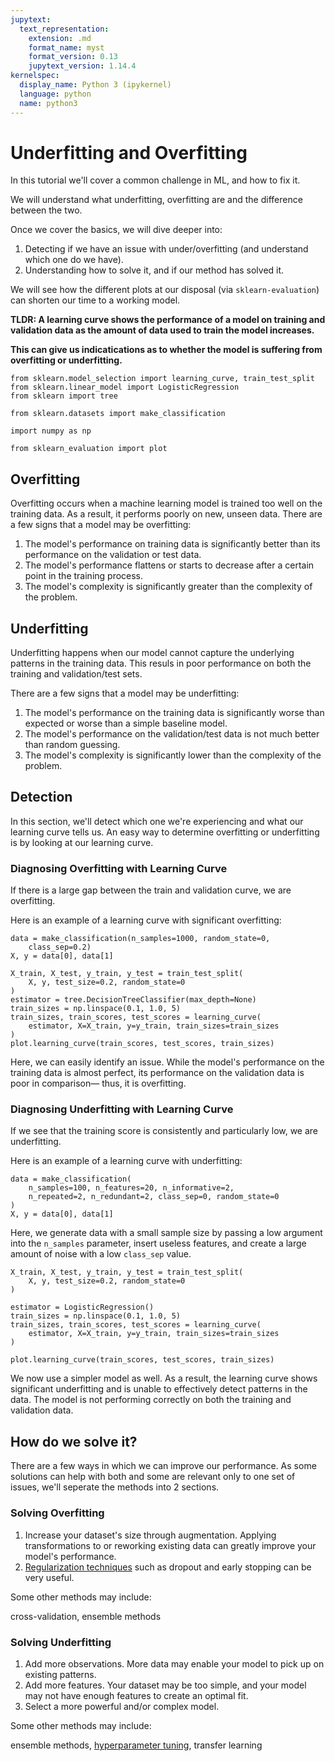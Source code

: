 ```yaml
---
jupytext:
  text_representation:
    extension: .md
    format_name: myst
    format_version: 0.13
    jupytext_version: 1.14.4
kernelspec:
  display_name: Python 3 (ipykernel)
  language: python
  name: python3
---
```


# Underfitting and Overfitting

In this tutorial we'll cover a common challenge in ML, and how to fix it.

We will understand what underfitting, overfitting are and the difference between the two. 

Once we cover the basics, we will dive deeper into:
1. Detecting if we have an issue with under/overfitting (and understand which one do we have).
2. Understanding how to solve it, and if our method has solved it.

We will see how the different plots at our disposal (via `sklearn-evaluation`) can shorten our time to a working model.

**TLDR: A learning curve shows the performance of a model on training and validation data as the amount of data used to train the model increases.** 


**This can give us indicatications as to whether the model is suffering from overfitting or underfitting.**


```{code-cell} ipython3
from sklearn.model_selection import learning_curve, train_test_split
from sklearn.linear_model import LogisticRegression
from sklearn import tree

from sklearn.datasets import make_classification

import numpy as np

from sklearn_evaluation import plot
```

## Overfitting

Overfitting occurs when a machine learning model is trained too well on the training data.
As a result, it performs poorly on new, unseen data. There are a few signs that a model may be overfitting:
1. The model's performance on training data is significantly better than its performance on the validation or test data.
2. The model's performance flattens or starts to decrease after a certain point in the training process.
3. The model's complexity is significantly greater than the complexity of the problem.

## Underfitting

Underfitting happens when our model cannot capture the underlying patterns in the training data.
This resuls in poor performance on both the training and validation/test sets. 

There are a few signs that a model may be underfitting:
1. The model's performance on the training data is significantly worse than expected or worse than a simple baseline model.
2. The model's performance on the validation/test data is not much better than random guessing.
3. The model's complexity is significantly lower than the complexity of the problem.


## Detection

In this section, we'll detect which one we're experiencing and what our learning curve tells us. An easy way to determine overfitting or underfitting is by looking at our learning curve. 

### Diagnosing Overfitting with Learning Curve

If there is a large gap between the train and validation curve, we are overfitting.

Here is an example of a learning curve with significant overfitting:

```{code-cell} ipython3
data = make_classification(n_samples=1000, random_state=0, 
    class_sep=0.2)
X, y = data[0], data[1]
```

```{code-cell} ipython3
X_train, X_test, y_train, y_test = train_test_split(
    X, y, test_size=0.2, random_state=0
)
estimator = tree.DecisionTreeClassifier(max_depth=None)
train_sizes = np.linspace(0.1, 1.0, 5)
train_sizes, train_scores, test_scores = learning_curve(
    estimator, X=X_train, y=y_train, train_sizes=train_sizes
)
plot.learning_curve(train_scores, test_scores, train_sizes)
```

Here, we can easily identify an issue. While the model's performance on the training data is almost perfect, its performance on the validation data is poor in comparison— thus, it is overfitting.

### Diagnosing Underfitting with Learning Curve

If we see that the training score is consistently and particularly low, we are underfitting.

Here is an example of a learning curve with underfitting:

```{code-cell} ipython3
data = make_classification(
    n_samples=100, n_features=20, n_informative=2,
    n_repeated=2, n_redundant=2, class_sep=0, random_state=0
)
X, y = data[0], data[1]
```

Here, we generate data with a small sample size by passing a low argument into the `n_samples` parameter, insert useless features, and create a large amount of noise with a low `class_sep` value. 


```{code-cell} ipython3
X_train, X_test, y_train, y_test = train_test_split(
    X, y, test_size=0.2, random_state=0
)

estimator = LogisticRegression()
train_sizes = np.linspace(0.1, 1.0, 5)
train_sizes, train_scores, test_scores = learning_curve(
    estimator, X=X_train, y=y_train, train_sizes=train_sizes
)

plot.learning_curve(train_scores, test_scores, train_sizes)
```

We now use a simpler model as well. As a result, the learning curve shows significant underfitting and is unable to effectively detect patterns in the data. The model is not performing correctly on both the training and validation data.

## How do we solve it?

There are a few ways in which we can improve our performance. As some solutions can help with both and some are relevant only to one set of issues, we'll seperate the methods into 2 sections.

### Solving Overfitting

1) Increase your dataset's size through augmentation. Applying transformations to or reworking existing data can greatly improve your model's performance.
2) [Regularization techniques](https://cmci.colorado.edu/classes/INFO-4604/files/slides-6_regularization.pdf) such as dropout and early stopping can be very useful.

Some other methods may include:

cross-validation, ensemble methods

### Solving Underfitting

1) Add more observations. More data may enable your model to pick up on existing patterns.
2) Add more features. Your dataset may be too simple, and your model may not have enough features to create an optimal fit.
3) Select a more powerful and/or complex model.

Some other methods may include:

ensemble methods, [hyperparameter tuning](https://guides.lib.purdue.edu/d-velop/ml-dl/automl1), transfer learning